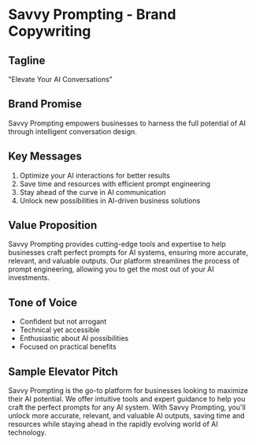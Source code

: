# Savvy Prompting - Brand Copywriting

## Tagline
"Elevate Your AI Conversations"

## Brand Promise
Savvy Prompting empowers businesses to harness the full potential of AI through intelligent conversation design.

## Key Messages
1. Optimize your AI interactions for better results
2. Save time and resources with efficient prompt engineering
3. Stay ahead of the curve in AI communication
4. Unlock new possibilities in AI-driven business solutions

## Value Proposition
Savvy Prompting provides cutting-edge tools and expertise to help businesses craft perfect prompts for AI systems, ensuring more accurate, relevant, and valuable outputs. Our platform streamlines the process of prompt engineering, allowing you to get the most out of your AI investments.

## Tone of Voice
- Confident but not arrogant
- Technical yet accessible
- Enthusiastic about AI possibilities
- Focused on practical benefits

## Sample Elevator Pitch
Savvy Prompting is the go-to platform for businesses looking to maximize their AI potential. We offer intuitive tools and expert guidance to help you craft the perfect prompts for any AI system. With Savvy Prompting, you'll unlock more accurate, relevant, and valuable AI outputs, saving time and resources while staying ahead in the rapidly evolving world of AI technology.